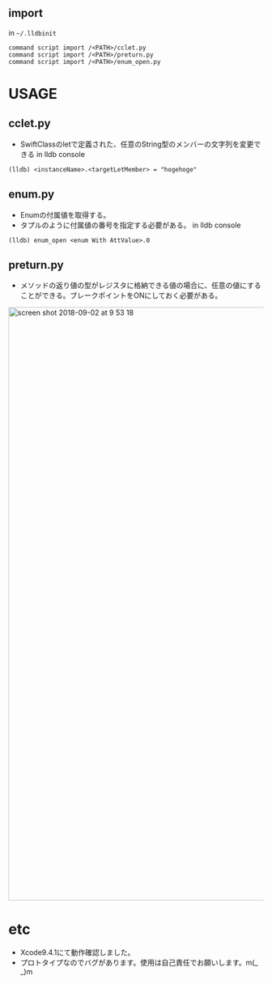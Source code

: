 

## import 
 in `~/.lldbinit`
```
command script import /<PATH>/cclet.py
command script import /<PATH>/preturn.py
command script import /<PATH>/enum_open.py
```


# USAGE
## cclet.py
 * SwiftClassのletで定義された、任意のString型のメンバーの文字列を変更できる
in lldb console
```
(lldb) <instanceName>.<targetLetMember> = "hogehoge"
```

## enum.py
 * Enumの付属値を取得する。
 * タプルのように付属値の番号を指定する必要がある。
in lldb console
```
(lldb) enum_open <enum With AttValue>.0
```

## preturn.py
* メソッドの返り値の型がレジスタに格納できる値の場合に、任意の値にすることができる。ブレークポイントをONにしておく必要がある。
<img width="1173" alt="screen shot 2018-09-02 at 9 53 18" src="https://user-images.githubusercontent.com/14083051/44951112-28f0d780-ae96-11e8-860d-0f0b844785e2.png">

# etc
* Xcode9.4.1にて動作確認しました。
* プロトタイプなのでバグがあります。使用は自己責任でお願いします。m(_ _)m
